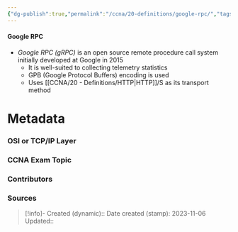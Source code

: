 ```yaml
---
{"dg-publish":true,"permalink":"/ccna/20-definitions/google-rpc/","tags":["defs_ccna"]}
---
```


#### Google RPC
- *Google RPC (gRPC)* is an open source remote procedure call system initially developed at Google in 2015
	- It is well-suited to collecting telemetry statistics
	- GPB (Google Protocol Buffers) encoding is used
	- Uses [[CCNA/20 - Definitions/HTTP\|HTTP]]/S as its transport method

# Metadata
### OSI or TCP/IP Layer

### CCNA Exam Topic

### Contributors

### Sources



> [!info]- Created (dynamic):: 
> Date created (stamp): 2023-11-06
> Updated:: 


